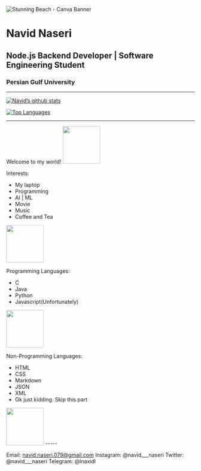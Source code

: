 ![Stunning Beach - Canva Banner](https://github.com/Navid079/Navid079/assets/75183963/b9c8db7f-6deb-4679-9bae-c62cf52c8320)

# Navid Naseri
## Node.js Backend Developer | Software Engineering Student
### Persian Gulf University
----
[![Navid’s github stats](https://github-readme-stats.vercel.app/api?username=Navid079)](https://github.com/Navid079)

[![Top Languages](https://github-readme-stats.vercel.app/api/top-langs/?username=Navid079&layout=compact)](https://github.com/Navid079)

-----

Welcome to my world!
<img src="https://media.giphy.com/media/ASd0Ukj0y3qMM/giphy.gif" width="100" />

Interests:
- My laptop
- Programming
- AI | ML
- Movie
- Music
- Coffee and Tea
<img src="https://media.giphy.com/media/XEOdmFHVznCerkI6CI/giphy.gif" width="100" />

Programming Languages:
- C
- Java
- Python
- Javascript(Unfortunately)
<img src="https://media.giphy.com/media/6yRVg0HWzgS88/giphy.gif" width="100" />

Non-Programming Languages:
- HTML
- CSS
- Markdown
- JSON
- XML
- Ok just kidding. Skip this part
<img src="https://media.giphy.com/media/bYk7T8YGe6Mo0/giphy.gif" width="100" />
-----

Email: navid.naseri.079@gmail.com
Instagram: @navid___naseri
Twitter: @navid___naseri
Telegram: @lnaxidl

